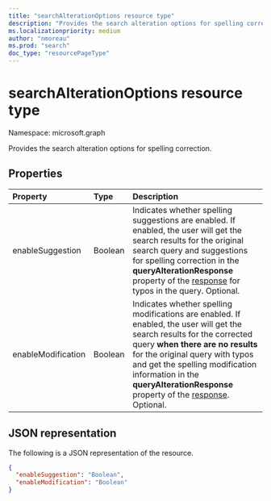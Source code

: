 ```yaml
---
title: "searchAlterationOptions resource type"
description: "Provides the search alteration options for spelling correction."
ms.localizationpriority: medium
author: "nmoreau"
ms.prod: "search"
doc_type: "resourcePageType"
---
```


# searchAlterationOptions resource type

Namespace: microsoft.graph

Provides the search alteration options for spelling correction.

## Properties

| Property     | Type        | Description |
|:-------------|:------------|:------------|
|enableSuggestion|Boolean|Indicates whether spelling suggestions are enabled. If enabled, the user will get the search results for the original search query and suggestions for spelling correction in the **queryAlterationResponse** property of the [response](/graph/api/resources/searchresponse?view=graph-rest-beta&preserve-view=true) for typos in the query. Optional.|
|enableModification|Boolean|Indicates whether spelling modifications are enabled. If enabled, the user will get the search results for the corrected query **when there are no results** for the original query with typos and get the spelling modification information in the **queryAlterationResponse** property of the [response](/graph/api/resources/searchresponse?view=graph-rest-beta&preserve-view=true). Optional.|

## JSON representation

The following is a JSON representation of the resource.

<!-- {
  "blockType": "resource",
  "optionalProperties": [

  ],
  "@odata.type": "microsoft.graph.searchAlterationOptions",
  "baseType": null
}-->

```json
{
  "enableSuggestion": "Boolean",
  "enableModification": "Boolean"
}
```

<!-- uuid: 16cd6b66-4b1a-43a1-adaf-3a886856ed98
2019-02-04 14:57:30 UTC -->
<!-- {
  "type": "#page.annotation",
  "description": "searchAlterationOptions resource",
  "keywords": "",
  "section": "documentation",
  "tocPath": ""
}-->
